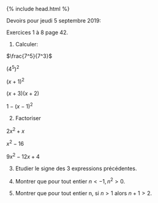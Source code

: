 {% include head.html %}

Devoirs pour jeudi 5 septembre 2019:

Exercices 1 à 8 page 42.

1. Calculer:

  $\frac{7^5}{7^3}$

  $(4^5)^2$

  $(x+1)^2$

  $(x+3)(x+2)$

  $1-(x-1)^2$

2. Factoriser

  $2x^2+x$

  $x^2-16$

  $9x^2-12x+4$

3. Etudier le signe des 3 expressions précédentes.

4. Montrer que pour tout entier $n <-1, n^2 >0$.

5. Montrer que pour tout entier n, si $n>1$ alors $n+1>2$.

